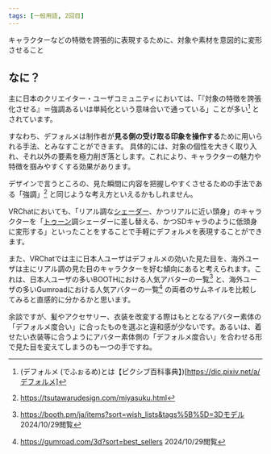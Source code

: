 ```yaml
---
tags: [一般用語, 2回目]
---
```


キャラクターなどの特徴を誇張的に表現するために、対象や素材を意図的に変形させること

## なに？

主に日本のクリエイター・ユーザコミュニティにおいては、「『対象の特徴を誇張化させる』＝強調あるいは単純化という意味合いで通っている」ことが多い[^1] とされています。

すなわち、デフォルメは制作者が**見る側の受け取る印象を操作する**ために用いられる手法、とみなすことができます。
具体的には、対象の個性を大きく取り入れ、それ以外の要素を極力削ぎ落とします。これにより、キャラクターの魅力や特徴を掴みやすくする効果があります。

デザインで言うところの、見た瞬間に内容を把握しやすくさせるための手法である「強調」[^2] と同じような考え方といえるかもしれません。

VRChatにおいても、「リアル調な[シェーダー](/docs/索引/STU/Shader)、かつリアルに近い頭身」のキャラクターを「[トゥーン](/docs/索引/た行/トゥーン)調シェーダーに差し替える、かつSDキャラのように低頭身に変形する」といったことをすることで手軽にデフォルメを表現することができます。

また、VRChatでは主に日本人ユーザはデフォルメの効いた見た目を、海外ユーザは主にリアル調の見た目のキャラクターを好む傾向にあると考えられます。これは、日本人ユーザの多いBOOTHにおける人気アバターの一覧[^3] と、海外ユーザの多いGumroadにおける人気アバターの一覧[^4] の両者のサムネイルを比較してみると直感的に分かるかと思います。

余談ですが、髪やアクセサリー、衣装を改変する際はもととなるアバター素体の「デフォルメ度合い」に合ったものを選ぶと違和感が少ないです。あるいは、着せたい衣装等に合うようにアバター素体側の「デフォルメ度合い」を合わせる形で見た目を変えてしまうのも一つの手ですね。

[^1]: (デフォルメ (でふぉるめ)とは【ピクシブ百科事典】)[https://dic.pixiv.net/a/デフォルメ]

[^2]: https://tsutawarudesign.com/miyasuku.html

[^3]: https://booth.pm/ja/items?sort=wish_lists&tags%5B%5D=3Dモデル 2024/10/29閲覧

[^4]: https://gumroad.com/3d?sort=best_sellers 2024/10/29閲覧
